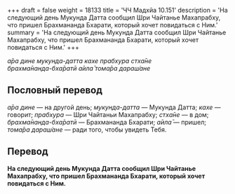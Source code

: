 +++
draft = false
weight = 18133
title = 'ЧЧ Мадхйа 10.151'
description = 'На следующий день Мукунда Датта сообщил Шри Чайтанье Махапрабху, что пришел Брахмананда Бхарати, который хочет повидаться с Ним.'
summary = 'На следующий день Мукунда Датта сообщил Шри Чайтанье Махапрабху, что пришел Брахмананда Бхарати, который хочет повидаться с Ним.'
+++

_а̄ра дине мукунда-датта кахе прабхура стха̄не  
брахма̄нанда-бха̄ратӣ а̄ила̄ тома̄ра дараш́ане_

## Пословный перевод

_а̄ра_ _дине_ — на другой день; _мукунда_\-_датта_ — Мукунда Датта; _кахе_ — говорит; _прабхура_ — Шри Чайтаньи Махапрабху; _стха̄не_ — в дом; _брахма̄нанда_\-_бха̄ратӣ_ — Брахмананда Бхарати; _а̄ила̄_ — пришел; _тома̄ра_ _дараш́ане_ — ради того, чтобы увидеть Тебя.

## Перевод

**На следующий день Мукунда Датта сообщил Шри Чайтанье Махапрабху, что пришел Брахмананда Бхарати, который хочет повидаться с Ним.**
